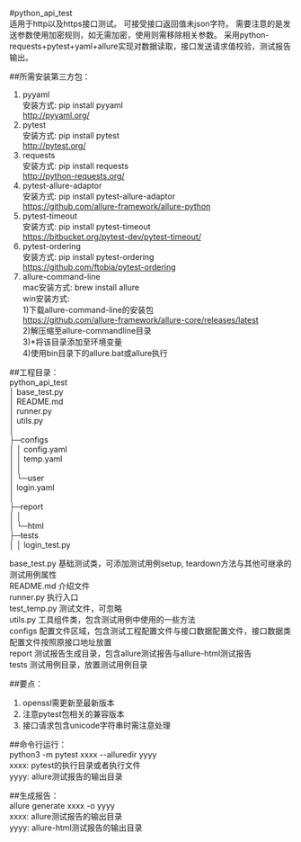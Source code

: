 #python_api_test  
适用于http以及https接口测试。
可接受接口返回值未json字符。
需要注意的是发送参数使用加密规则，如无需加密，使用则需移除相关参数。
采用python-requests+pytest+yaml+allure实现对数据读取，接口发送请求值校验，测试报告输出。

##所需安装第三方包：  
1. pyyaml  
安装方式: pip install pyyaml  
http://pyyaml.org/
2. pytest  
安装方式: pip install pytest  
http://pytest.org/  
3. requests  
安装方式: pip install requests  
http://python-requests.org/  
4. pytest-allure-adaptor  
安装方式: pip install pytest-allure-adaptor  
https://github.com/allure-framework/allure-python  
5. pytest-timeout  
安装方式: pip install pytest-timeout  
https://bitbucket.org/pytest-dev/pytest-timeout/  
6. pytest-ordering  
安装方式: pip install pytest-ordering  
https://github.com/ftobia/pytest-ordering  
7. allure-command-line  
mac安装方式: brew install allure  
win安装方式:  
1)下载allure-command-line的安装包  
https://github.com/allure-framework/allure-core/releases/latest  
2)解压缩至allure-commandline目录  
3)*将该目录添加至环境变量  
4)使用bin目录下的allure.bat或allure执行    

##工程目录：  
python_api_test  
│  base_test.py  
│  README.md  
│  runner.py  
│  utils.py  
│  
├─configs  
│  │  config.yaml  
│  │  temp.yaml  
│  │  
│  └─user  
│          login.yaml  
│  
├─report  
│  │  
│  └─html  
├─tests  
│  │  login_test.py  

base_test.py    基础测试类，可添加测试用例setup, teardown方法与其他可继承的测试用例属性  
README.md   介绍文件  
runner.py        执行入口  
test_temp.py   测试文件，可忽略  
utils.py            工具组件类，包含测试用例中使用的一些方法  
configs            配置文件区域，包含测试工程配置文件与接口数据配置文件，接口数据类配置文件按照原接口地址放置  
report              测试报告生成目录，包含allure测试报告与allure-html测试报告  
tests                 测试用例目录，放置测试用例目录  

##要点：    
1. openssl需更新至最新版本  
2. 注意pytest包相关的兼容版本  
3. 接口请求包含unicode字符串时需注意处理  

##命令行运行：  
python3 -m pytest xxxx --alluredir yyyy  
xxxx: pytest的执行目录或者执行文件  
yyyy: allure测试报告的输出目录  

##生成报告：  
allure generate xxxx -o yyyy  
xxxx: allure测试报告的输出目录  
yyyy: allure-html测试报告的输出目录  